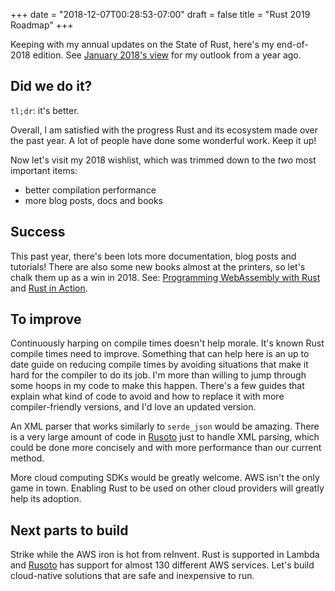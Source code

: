 +++
date = "2018-12-07T00:28:53-07:00"
draft = false
title = "Rust 2019 Roadmap"
+++

Keeping with my annual updates on the State of Rust, here's my end-of-2018 edition. See [January 2018's view](https://matthewkmayer.github.io/blag/public/post/rust-2018/) for my outlook from a year ago.

<!--more-->

## Did we do it?

`tl;dr`: it's better.

Overall, I am satisfied with the progress Rust and its ecosystem made over the past year. A lot of people have done some wonderful work. Keep it up!

Now let's visit my 2018 wishlist, which was trimmed down to the *two* most important items: 

* better compilation performance
* more blog posts, docs and books

## Success

This past year, there's been lots more documentation, blog posts and tutorials! There are also some new books almost at the printers, so let's chalk them up as a win in 2018. See: [Programming WebAssembly with Rust](https://pragprog.com/book/khrust/programming-webassembly-with-rust) and [Rust in Action](https://www.manning.com/books/rust-in-action).

## To improve

Continuously harping on compile times doesn't help morale. It's known Rust compile times need to improve. Something that can help here is an up to date guide on reducing compile times by avoiding situations that make it hard for the compiler to do its job. I'm more than willing to jump through some hoops in my code to make this happen. There's a few guides that explain what kind of code to avoid and how to replace it with more compiler-friendly versions, and I'd love an updated version.

An XML parser that works similarly to `serde_json` would be amazing. There is a very large amount of code in [Rusoto](https://github.com/rusoto/rusoto) just to handle XML parsing, which could be done more concisely and with more performance than our current method.

More cloud computing SDKs would be greatly welcome. AWS isn't the only game in town. Enabling Rust to be used on other cloud providers will greatly help its adoption.

## Next parts to build

Strike while the AWS iron is hot from reInvent. Rust is supported in Lambda and [Rusoto](https://github.com/rusoto/rusoto) has support for almost 130 different AWS services. Let's build cloud-native solutions that are safe and inexpensive to run.
